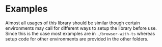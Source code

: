 # Examples

Almost all usages of this library should be similar though certain environments may call for different ways to setup the library before use. Since this is the case most examples are in `./browser-with-ts` whereas setup code for other environments are provided in the other folders.


